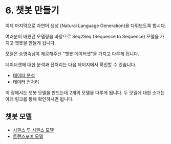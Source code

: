 # 6. 챗봇 만들기

이제 마지막으로 자연어 생성 (Natural Language Generation)을 다뤄보도록 합시다.

여러분이 배웠던 모델링을 바탕으로 Seq2Seq (Sequence to Sequence) 모델을 가지고 챗봇을 만들게 됩니다.

모델은 송영숙님이 제공해주신 "챗봇 데이터셋"을 가지고 다루게 됩니다.

데이터셋에 대한 분석과 전처리는 다음 페이지에서 확인할 수 있습니다.

- [데이터 분석](./6.2.EDA.ipynb)
- [데이터 전처리](./6.3.preprocess.ipynb)

이 장에서는 챗봇 모델을 만드는데 2개의 모델을 다루게 됩니다. 두 모델에 대한 소개는 아래 링크를 통해 확인하시면 됩니다.

## 챗봇 모델

- [시퀀스 투 시퀀스 모델](./6.4.seq2seq.ipynb)
- [트랜스포머 모델](./6.5.transformer.ipynb)
